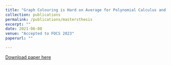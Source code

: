 ```yaml
---
title: "Graph Colouring is Hard on Average for Polynomial Calculus and Nullstellensatz"
collection: publications
permalink: /publications/mastersthesis
excerpt: ""
date: 2021-06-08
venue: "Accepted to FOCS 2023"
paperurl: ""

---
```


[Download paper here](http://jonascon.github.io/files/2021_M8_report-2.pdf)


